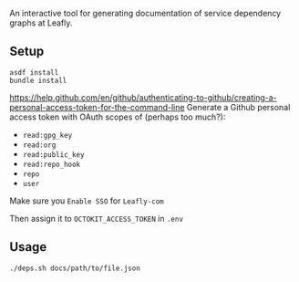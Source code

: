 An interactive tool for generating documentation of service dependency graphs at Leafly.

## Setup
```
asdf install
bundle install
```

https://help.github.com/en/github/authenticating-to-github/creating-a-personal-access-token-for-the-command-line
Generate a Github personal access token with OAuth scopes of (perhaps too much?):
* `read:gpg_key`
* `read:org`
* `read:public_key`
* `read:repo_hook`
* `repo`
* `user`

Make sure you `Enable SSO` for `Leafly-com`

Then assign it to `OCTOKIT_ACCESS_TOKEN` in `.env`

## Usage
`./deps.sh docs/path/to/file.json`
